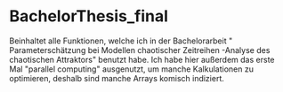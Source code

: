 # BachelorThesis_final
Beinhaltet alle Funktionen, welche ich in der Bachelorarbeit " Parameterschätzung bei Modellen chaotischer Zeitreihen -Analyse des chaotischen Attraktors" benutzt habe.
Ich habe hier außerdem das erste Mal "parallel computing" ausgenutzt, um manche Kalkulationen zu optimieren, deshalb sind manche Arrays komisch indiziert.

